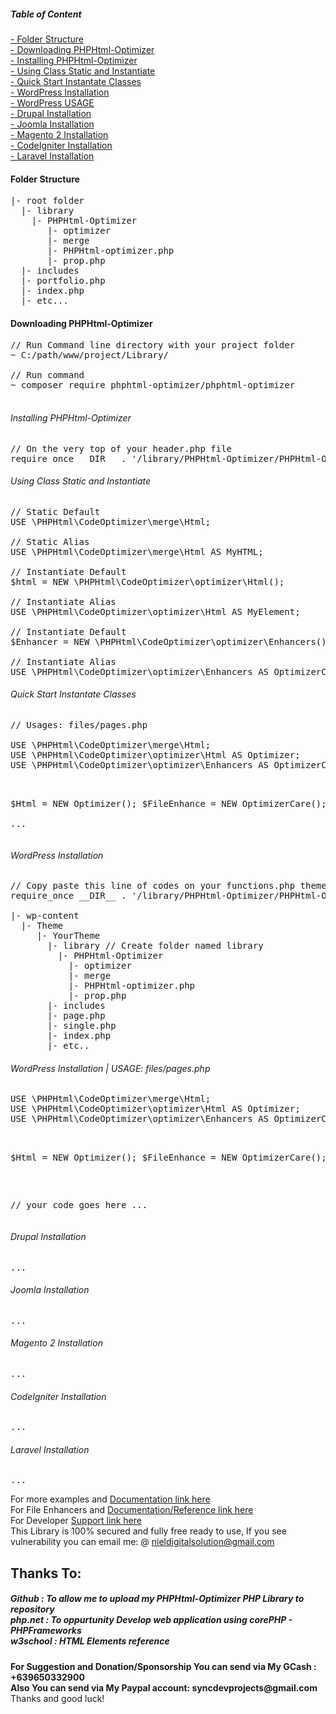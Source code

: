<h5>Table of Content</h5>
<a href="#FolderStructure"> - Folder Structure</a><br />
<a href="#DownloadingPHPHtml-Optimizer"> - Downloading PHPHtml-Optimizer</a><br />
<a href="#InstallingPHPHtml-Optimizer"> - Installing PHPHtml-Optimizer</a><br />
<a href="#Instantiate"> - Using Class Static and Instantiate</a><br />
<a href="#QuickStart"> - Quick Start Instantate Classes</a><br />
<a href="#WordPressInstallation"> - WordPress Installation</a><br />
<a href="#WordPressInstallation"> - WordPress USAGE  </a><br />
<a href="#Drupal"> - Drupal Installation </a><br />
<a href="#Joomla"> - Joomla Installation </a><br />
<a href="#Magento"> - Magento 2 Installation </a><br />
<a href="#CodeIgniter"> - CodeIgniter Installation  </a><br />
<a href="#LaravelCodeIgniter"> - Laravel Installation  </a><br />

<h4 id="FolderStructure">Folder Structure</h4>
<pre>
|- root folder
  |- library
    |- PHPHtml-Optimizer
       |- optimizer
       |- merge
       |- PHPHtml-optimizer.php
       |- prop.php
  |- includes
  |- portfolio.php
  |- index.php
  |- etc...
</pre>
<h4 id="DownloadingPHPHtml-Optimizer">Downloading PHPHtml-Optimizer</h4>
<pre>
// Run Command line directory with your project folder
~ C:/path/www/project/Library/ <br />
// Run command
~ composer require phphtml-optimizer/phphtml-optimizer<br />	
</pre>

<h6 id="InstallingPHPHtml-Optimizer">Installing PHPHtml-Optimizer</h6>
<pre>
// On the very top of your header.php file
require_once __DIR__ . '/library/PHPHtml-Optimizer/PHPHtml-Optimizer.php';
</pre>	

<h6 id="Instantiate">Using Class Static and Instantiate</h6>
<pre>
// Static Default
USE \PHPHtml\CodeOptimizer\merge\Html; <br />
// Static Alias
USE \PHPHtml\CodeOptimizer\merge\Html AS MyHTML; <br />
// Instantiate Default
$html = NEW \PHPHtml\CodeOptimizer\optimizer\Html(); <br />
// Instantiate Alias
USE \PHPHtml\CodeOptimizer\optimizer\Html AS MyElement; <br />
// Instantiate Default
$Enhancer = NEW \PHPHtml\CodeOptimizer\optimizer\Enhancers(); <br />
// Instantiate Alias
USE \PHPHtml\CodeOptimizer\optimizer\Enhancers AS OptimizerCar();
</pre>

<h6 id="QuickStart">Quick Start Instantate Classes </h6>
<pre>
// Usages: files/pages.php<br />
USE \PHPHtml\CodeOptimizer\merge\Html;
USE \PHPHtml\CodeOptimizer\optimizer\Html AS Optimizer;
USE \PHPHtml\CodeOptimizer\optimizer\Enhancers AS OptimizerCare;<br />

$Html = NEW Optimizer();
$FileEnhance = NEW OptimizerCare();	<br />
...
</pre>

<h6 id="WordPressInstallation">WordPress Installation </h6>
<pre>
// Copy paste this line of codes on your functions.php theme file
require_once __DIR__ . '/library/PHPHtml-Optimizer/PHPHtml-Optimizer.php'; <br />
|- wp-content
  |- Theme
     |- YourTheme
       |- library // Create folder named library 
         |- PHPHtml-Optimizer
           |- optimizer
           |- merge
           |- PHPHtml-optimizer.php
           |- prop.php
       |- includes
       |- page.php
       |- single.php
       |- index.php
       |- etc..
</pre>
<h6 id="wpUSAGE">WordPress Installation | USAGE: files/pages.php </h6>	
<pre>
USE \PHPHtml\CodeOptimizer\merge\Html;
USE \PHPHtml\CodeOptimizer\optimizer\Html AS Optimizer;
USE \PHPHtml\CodeOptimizer\optimizer\Enhancers AS OptimizerCare;<br />

$Html = NEW Optimizer();
$FileEnhance = NEW OptimizerCare();	<br />

// your code goes here ...
</pre>

<h6 id="Drupal">Drupal Installation </h6>
<pre>
...
</pre>

<h6 id="Joomla">Joomla Installation </h6>
<pre>
...
</pre>

<h6 id="Magento">Magento 2 Installation </h6>
<pre>
...
</pre>

<h6 id="CodeIgniter">CodeIgniter Installation </h6>
<pre>
...
</pre>

<h6 id="Laravel">Laravel Installation </h6>
<pre>
...
</pre>

For more examples and <a href="https://github.com/nielsofficeofficial/PHPHtml-Optimizer-Docx"> Documentation link here </a><br /> 
For File Enhancers and <a href="https://github.com/nielsofficeofficial/PHPHtml-Optimizer-Enhancers"> Documentation/Reference link here </a><br /> 
For Developer <a href="https://github.com/nielsofficeofficial/PHPHtml-Optimizer/issues"> Support link here </a><br /> 
This Library is 100% secured and fully free ready to use, If you see vulnerability you can email me: @ nieldigitalsolution@gmail.com

<h2>Thanks To:</h2>
<h5>
Github : To allow me to upload my PHPHtml-Optimizer PHP Library to repository<br /> 
php.net : To oppurtunity Develop web application using corePHP - PHPFrameworks<br />
w3school : HTML Elements reference</h5>

__For Suggestion and Donation/Sponsorship You can send via My GCash : +639650332900__ <br />
__Also You can send via My Paypal account: syncdevprojects@gmail.com__ <br />
Thanks and good luck! 